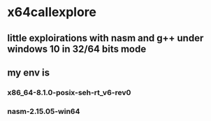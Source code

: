 # x64callexplore

## little exploirations with nasm and g++ under windows 10 in 32/64 bits mode
## my env is
### x86_64-8.1.0-posix-seh-rt_v6-rev0
### nasm-2.15.05-win64
### 
